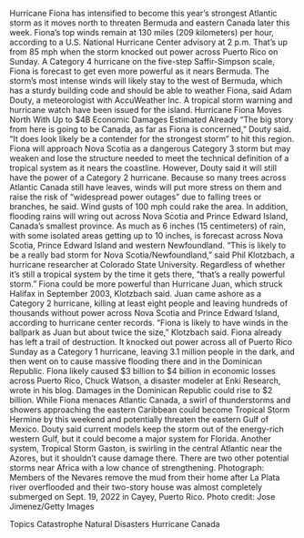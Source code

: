 Hurricane Fiona has intensified to become this year’s strongest Atlantic storm as it moves north to threaten Bermuda and eastern Canada later this week.
Fiona’s top winds remain at 130 miles (209 kilometers) per hour, according to a U.S. National Hurricane Center advisory at 2 p.m. That’s up from 85 mph when the storm knocked out power across Puerto Rico on Sunday. A Category 4 hurricane on the five-step Saffir-Simpson scale, Fiona is forecast to get even more powerful as it nears Bermuda.
The storm’s most intense winds will likely stay to the west of Bermuda, which has a sturdy building code and should be able to weather Fiona, said Adam Douty, a meteorologist with AccuWeather Inc. A tropical storm warning and hurricane watch have been issued for the island.
Hurricane Fiona Moves North With Up to $4B Economic Damages Estimated Already
“The big story from here is going to be Canada, as far as Fiona is concerned,” Douty said. “It does look likely be a contender for the strongest storm” to hit this region.
Fiona will approach Nova Scotia as a dangerous Category 3 storm but may weaken and lose the structure needed to meet the technical definition of a tropical system as it nears the coastline. However, Douty said it will still have the power of a Category 2 hurricane.
Because so many trees across Atlantic Canada still have leaves, winds will put more stress on them and raise the risk of “widespread power outages” due to falling trees or branches, he said. Wind gusts of 100 mph could rake the area. In addition, flooding rains will wring out across Nova Scotia and Prince Edward Island, Canada’s smallest province.
As much as 6 inches (15 centimeters) of rain, with some isolated areas getting up to 10 inches, is forecast across Nova Scotia, Prince Edward Island and western Newfoundland.
“This is likely to be a really bad storm for Nova Scotia/Newfoundland,” said Phil Klotzbach, a hurricane researcher at Colorado State University. Regardless of whether it’s still a tropical system by the time it gets there, “that’s a really powerful storm.”
Fiona could be more powerful than Hurricane Juan, which struck Halifax in September 2003, Klotzbach said. Juan came ashore as a Category 2 hurricane, killing at least eight people and leaving hundreds of thousands without power across Nova Scotia and Prince Edward Island, according to hurricane center records.
“Fiona is likely to have winds in the ballpark as Juan but about twice the size,” Klotzbach said.
Fiona already has left a trail of destruction. It knocked out power across all of Puerto Rico Sunday as a Category 1 hurricane, leaving 3.1 million people in the dark, and then went on to cause massive flooding there and in the Dominican Republic.
Fiona likely caused $3 billion to $4 billion in economic losses across Puerto Rico, Chuck Watson, a disaster modeler at Enki Research, wrote in his blog. Damages in the Dominican Republic could rise to $2 billion.
While Fiona menaces Atlantic Canada, a swirl of thunderstorms and showers approaching the eastern Caribbean could become Tropical Storm Hermine by this weekend and potentially threaten the eastern Gulf of Mexico.
Douty said current models keep the storm out of the energy-rich western Gulf, but it could become a major system for Florida.
Another system, Tropical Storm Gaston, is swirling in the central Atlantic near the Azores, but it shouldn’t cause damage there. There are two other potential storms near Africa with a low chance of strengthening.
Photograph: Members of the Nevares remove the mud from their home after La Plata river overflooded and their two-story house was almost completely submerged on Sept. 19, 2022 in Cayey, Puerto Rico. Photo credit: Jose Jimenez/Getty Images

Topics
Catastrophe
Natural Disasters
Hurricane
Canada
